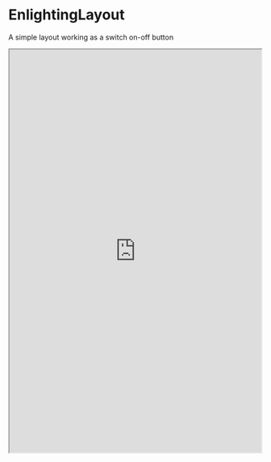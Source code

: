 # EnlightingLayout
A simple layout working as a switch on-off button
<iframe src="https://appetize.io/embed/ygjhva7caf4habugwt0hjawj9g?device=nexus5&scale=75&orientation=portrait&osVersion=7.0" width="500" height="800"></iframe>

